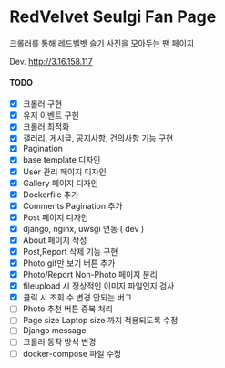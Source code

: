 # RedVelvet Seulgi Fan Page

크롤러를 통해 레드벨벳 슬기 사진을 모아두는 팬 페이지 

Dev. http://3.16.158.117


#### TODO
- [x] 크롤러 구현
- [x] 유저 이벤트 구현
- [x] 크롤러 최적화
- [x] 갤러리, 게시글, 공지사항, 건의사항 기능 구현
- [x] Pagination
- [x] base template 디자인
- [x] User 관리 페이지 디자인
- [x] Gallery 페이지 디자인
- [x] Dockerfile 추가
- [x] Comments Pagination 추가
- [x] Post 페이지 디자인
- [x] django, nginx, uwsgi 연동 ( dev )
- [x] About 페이지 작성
- [x] Post,Report 삭제 기능 구현
- [x] Photo gif만 보기 버튼 추가
- [x] Photo/Report Non-Photo 페이지 분리
- [x] fileupload 시 정상적인 이미지 파일인지 검사
- [x] 클릭 시 조회 수 변경 안되는 버그 
- [ ] Photo 추천 버튼 중복 처리
- [ ] Page size Laptop size 까지 적용되도록 수정
- [ ] Django message
- [ ] 크롤러 동작 방식 변경
- [ ] docker-compose 파일 수정
